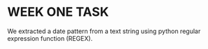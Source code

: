 # WEEK ONE TASK
We extracted a date pattern from a text string using python regular expression function (REGEX). 
